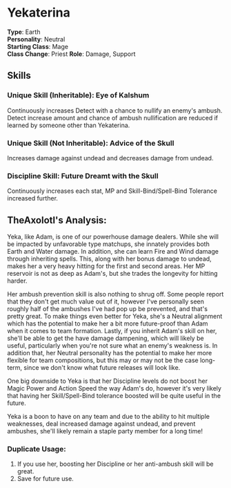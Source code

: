 # Yekaterina

**Type**: Earth  
**Personality**: Neutral  
**Starting Class**: Mage  
**Class Change**: Priest
**Role**: Damage, Support

## Skills

### Unique Skill (Inheritable): Eye of Kalshum

Continuously increases Detect with a chance to nullify an enemy's ambush. Detect increase amount and chance of ambush nullification are reduced if learned by someone other than Yekaterina.

### Unique Skill (Not Inheritable): Advice of the Skull

Increases damage against undead and decreases damage from undead.

### Discipline Skill: Future Dreamt with the Skull

Continuously increases each stat, MP and Skill-Bind/Spell-Bind Tolerance increased further.

## TheAxolotl's Analysis:

Yeka, like Adam, is one of our powerhouse damage dealers. While she will be impacted by unfavorable type matchups, she innately provides both Earth and Water damage. In addition, she can learn Fire and Wind damage through inheriting spells. This, along with her bonus damage to undead, makes her a very heavy hitting for the first and second areas. Her MP reservoir is not as deep as Adam's, but she trades the longevity for hitting harder.

Her ambush prevention skill is also nothing to shrug off. Some people report that they don't get much value out of it, however I've personally seen roughly half of the ambushes I've had pop up be prevented, and that's pretty great. To make things even better for Yeka, she's a Neutral alignment which has the potential to make her a bit more future-proof than Adam when it comes to team formation. Lastly, if you inherit Adam's skill on her, she'll be able to get the have damage dampening, which will likely be useful, particularly when you're not sure what an enemy's weakness is. In addition that, her Neutral personality has the potential to make her more flexible for team compositions, but this may or may not be the case long-term, since we don't know what future releases will look like.

One big downside to Yeka is that her Discipline levels do not boost her Magic Power and Action Speed the way Adam's do, however it's very likely that having her Skill/Spell-Bind tolerance boosted will be quite useful in the future.

Yeka is a boon to have on any team and due to the ability to hit multiple weaknesses, deal increased damage against undead, and prevent ambushes, she'll likely remain a staple party member for a long time\!

### Duplicate Usage:

1. If you use her, boosting her Discipline or her anti-ambush skill will be great.
2. Save for future use.